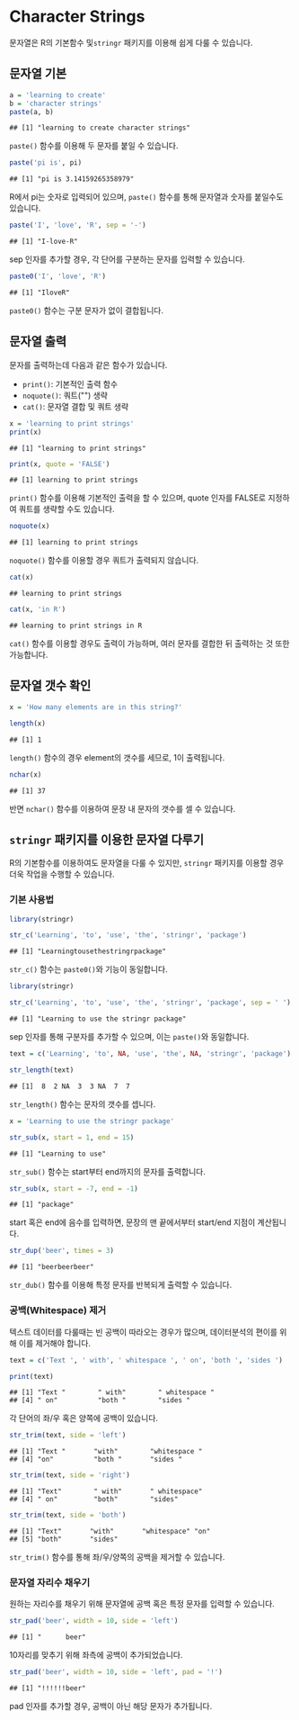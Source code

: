 # Character Strings

문자열은 R의 기본함수 및`stringr` 패키지를 이용해 쉽게 다룰 수 있습니다.

## 문자열 기본


```r
a = 'learning to create'
b = 'character strings'
paste(a, b)
```

```
## [1] "learning to create character strings"
```

`paste()` 함수를 이용해 두 문자를 붙일 수 있습니다.


```r
paste('pi is', pi)
```

```
## [1] "pi is 3.14159265358979"
```

R에서 pi는 숫자로 입력되어 있으며, `paste()` 함수를 통해 문자열과 숫자를 붙일수도 있습니다.


```r
paste('I', 'love', 'R', sep = '-')
```

```
## [1] "I-love-R"
```

sep 인자를 추가할 경우, 각 단어를 구분하는 문자를 입력할 수 있습니다.


```r
paste0('I', 'love', 'R')
```

```
## [1] "IloveR"
```

`paste0()` 함수는 구분 문자가 없이 결합됩니다.

## 문자열 출력

문자를 출력하는데 다음과 같은 함수가 있습니다.

- `print()`: 기본적인 출력 함수
- `noquote()`: 쿼트("") 생략
- `cat()`: 문자열 결합 및 쿼트 생략


```r
x = 'learning to print strings'
print(x)
```

```
## [1] "learning to print strings"
```

```r
print(x, quote = 'FALSE')
```

```
## [1] learning to print strings
```

`print()` 함수를 이용해 기본적인 출력을 할 수 있으며, quote 인자를 FALSE로 지정하여 쿼트를 생략할 수도 있습니다.


```r
noquote(x)
```

```
## [1] learning to print strings
```

`noquote()` 함수를 이용할 경우 쿼트가 출력되지 않습니다.


```r
cat(x)
```

```
## learning to print strings
```

```r
cat(x, 'in R')
```

```
## learning to print strings in R
```

`cat()` 함수를 이용할 경우도 출력이 가능하며, 여러 문자를 결합한 뒤 출력하는 것 또한 가능합니다.

## 문자열 갯수 확인


```r
x = 'How many elements are in this string?'

length(x)
```

```
## [1] 1
```

`length()` 함수의 경우 element의 갯수를 세므로, 1이 출력됩니다.


```r
nchar(x)
```

```
## [1] 37
```

반면 `nchar()` 함수를 이용하여 문장 내 문자의 갯수를 셀 수 있습니다.

## `stringr` 패키지를 이용한 문자열 다루기

R의 기본함수를 이용하여도 문자열을 다룰 수 있지만, `stringr` 패키지를 이용할 경우 더욱 작업을 수행할 수 있습니다.

### 기본 사용법


```r
library(stringr)

str_c('Learning', 'to', 'use', 'the', 'stringr', 'package')
```

```
## [1] "Learningtousethestringrpackage"
```

`str_c()` 함수는 `paste0()`와 기능이 동일합니다.


```r
library(stringr)

str_c('Learning', 'to', 'use', 'the', 'stringr', 'package', sep = ' ')
```

```
## [1] "Learning to use the stringr package"
```

sep 인자를 통해 구분자를 추가할 수 있으며, 이는 `paste()`와 동일합니다.


```r
text = c('Learning', 'to', NA, 'use', 'the', NA, 'stringr', 'package')

str_length(text)
```

```
## [1]  8  2 NA  3  3 NA  7  7
```

`str_length()` 함수는 문자의 갯수를 셉니다.


```r
x = 'Learning to use the stringr package'

str_sub(x, start = 1, end = 15)
```

```
## [1] "Learning to use"
```

`str_sub()` 함수는 start부터 end까지의 문자를 출력합니다.


```r
str_sub(x, start = -7, end = -1)
```

```
## [1] "package"
```

start 혹은 end에 음수를 입력하면, 문장의 맨 끝에서부터 start/end 지점이 계산됩니다.


```r
str_dup('beer', times = 3)
```

```
## [1] "beerbeerbeer"
```

`str_dub()` 함수를 이용해 특정 문자를 반복되게 출력할 수 있습니다.

### 공백(Whitespace) 제거

텍스트 데이터를 다룰때는 빈 공백이 따라오는 경우가 많으며, 데이터분석의 편이를 위해 이를 제거해야 합니다.


```r
text = c('Text ', ' with', ' whitespace ', ' on', 'both ', 'sides ')

print(text)
```

```
## [1] "Text "        " with"        " whitespace "
## [4] " on"          "both "        "sides "
```

각 단어의 좌/우 혹은 양쪽에 공백이 있습니다.


```r
str_trim(text, side = 'left')
```

```
## [1] "Text "       "with"        "whitespace "
## [4] "on"          "both "       "sides "
```

```r
str_trim(text, side = 'right')
```

```
## [1] "Text"        " with"       " whitespace"
## [4] " on"         "both"        "sides"
```

```r
str_trim(text, side = 'both')
```

```
## [1] "Text"       "with"       "whitespace" "on"        
## [5] "both"       "sides"
```

`str_trim()` 함수를 통해 좌/우/양쪽의 공백을 제거할 수 있습니다.

### 문자열 자리수 채우기

원하는 자리수를 채우기 위해 문자열에 공백 혹은 특정 문자를 입력할 수 있습니다.


```r
str_pad('beer', width = 10, side = 'left')
```

```
## [1] "      beer"
```

10자리를 맞추기 위해 좌측에 공백이 추가되었습니다.


```r
str_pad('beer', width = 10, side = 'left', pad = '!')
```

```
## [1] "!!!!!!beer"
```

pad 인자를 추가할 경우, 공백이 아닌 해당 문자가 추가됩니다.



